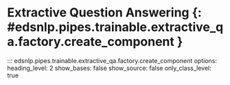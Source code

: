 # Extractive Question Answering {: #edsnlp.pipes.trainable.extractive_qa.factory.create_component }

::: edsnlp.pipes.trainable.extractive_qa.factory.create_component
    options:
        heading_level: 2
        show_bases: false
        show_source: false
        only_class_level: true
